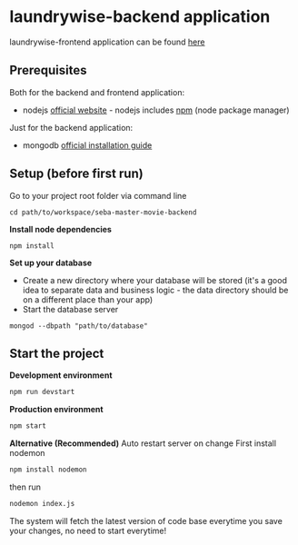 # laundrywise-backend application

laundrywise-frontend application can be found [here](https://gitlab.lrz.de/seba-master-2021/team-39/backend.git)

## Prerequisites

Both for the backend and frontend application:

* nodejs [official website](https://nodejs.org/en/) - nodejs includes [npm](https://www.npmjs.com/) (node package manager)

Just for the backend application:

* mongodb [official installation guide](https://docs.mongodb.org/manual/administration/install-community/)

## Setup (before first run)

Go to your project root folder via command line
```
cd path/to/workspace/seba-master-movie-backend
```

**Install node dependencies**

```
npm install
```

**Set up your database**

* Create a new directory where your database will be stored (it's a good idea to separate data and business logic - the data directory should be on a different place than your app)
* Start the database server
```
mongod --dbpath "path/to/database"
```

## Start the project

**Development environment**
```bash
npm run devstart
```

**Production environment**
```bash
npm start
```


**Alternative (Recommended)**
Auto restart server on change 
First install nodemon
```bash
npm install nodemon
```
then run
```bash
nodemon index.js
```
The system will fetch the latest version of code base everytime you save your changes, no need to start everytime!
